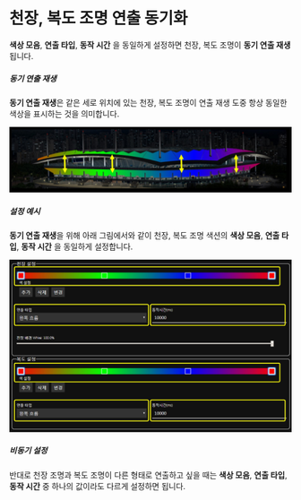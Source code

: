 # 천장, 복도 조명 연출 동기화
**색상 모음**, **연출 타입**, **동작 시간** 을 동일하게 설정하면 천장, 복도 조명이 **동기 연출 재생**됩니다.

##### 동기 연출 재생
**동기 연출 재생**은 같은 세로 위치에 있는 천장, 복도 조명이 연출 재생 도중 항상 동일한 색상을 표시하는 것을 의미합니다.

![동기 연출 재생](../../image/set/sync.jpg)

##### 설정 예시
**동기 연출 재생**을 위해 아래 그림에서와 같이 천장, 복도 조명 색션의 **색상 모음**, **연출 타입**, **동작 시간** 을 동일하게 설정합니다.

![동기 연출 재생](../../image/set/sync_set.jpg)

##### 비동기 설정
반대로 천장 조명과 복도 조명이 다른 형태로 연출하고 싶을 때는 **색상 모음**, **연출 타입**, **동작 시간** 중 하나의 값이라도 다르게 설정하면 됩니다.
